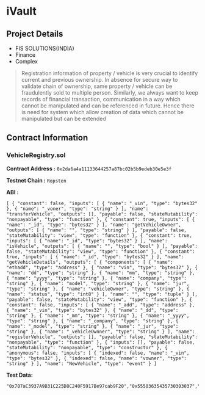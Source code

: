 
# iVault

## Project Details

 - FIS SOLUTIONS(INDIA)
 - Finance
 - Complex

> Registration information of property / vehicle is very crucial to
> identify current and previous ownership. In absence for secure way to
> validate chain of ownership, same property / vehicle can be
> fraudulently sold to multiple person. Similarly, we always want to
> keep records of financial transaction, communication in a way which
> cannot be manipulated and can be referenced in future. Hence there is
> need for system which allow creation of data which cannot be
> manipulated but can be extended

## Contract Information

### VehicleRegistry.sol
**Contract Address :** 
`0x2da6a4a11133644257a87bc02b5b9edeb30e5e3f`

**Testnet Chain :** 
`Ropsten`

**ABI :**

    [ { "constant": false, "inputs": [ { "name": "_vin", "type": "bytes32" }, { "name": "_voner", "type": "string" } ], "name": "transferVehicle", "outputs": [], "payable": false, "stateMutability": "nonpayable", "type": "function" }, { "constant": true, "inputs": [ { "name": "_id", "type": "bytes32" } ], "name": "getVehicleOwner", "outputs": [ { "name": "", "type": "string" } ], "payable": false, "stateMutability": "view", "type": "function" }, { "constant": true, "inputs": [ { "name": "_id", "type": "bytes32" } ], "name": "isVehicle", "outputs": [ { "name": "", "type": "bool" } ], "payable": false, "stateMutability": "view", "type": "function" }, { "constant": true, "inputs": [ { "name": "_id", "type": "bytes32" } ], "name": "getVehicleDetails", "outputs": [ { "components": [ { "name": "ethadd", "type": "address" }, { "name": "vin", "type": "bytes32" }, { "name": "dd", "type": "string" }, { "name": "mm", "type": "string" }, { "name": "yyyy", "type": "string" }, { "name": "company", "type": "string" }, { "name": "model", "type": "string" }, { "name": "jur", "type": "string" }, { "name": "vehicleOwner", "type": "string" }, { "name": "status", "type": "int8" } ], "name": "", "type": "tuple" } ], "payable": false, "stateMutability": "view", "type": "function" }, { "constant": false, "inputs": [ { "name": "_add", "type": "address" }, { "name": "_vin", "type": "bytes32" }, { "name": "_dd", "type": "string" }, { "name": "_mm", "type": "string" }, { "name": "_yyyy", "type": "string" }, { "name": "_company", "type": "string" }, { "name": "_model", "type": "string" }, { "name": "_jur", "type": "string" }, { "name": "_vehicleOwnner", "type": "string" } ], "name": "registerVehicle", "outputs": [], "payable": false, "stateMutability": "nonpayable", "type": "function" }, { "inputs": [], "payable": false, "stateMutability": "nonpayable", "type": "constructor" }, { "anonymous": false, "inputs": [ { "indexed": false, "name": "_vin", "type": "bytes32" }, { "indexed": false, "name": "vowner", "type": "string" } ], "name": "NewVehicle", "type": "event" } ]

**Test Data:**

    "0x707aC3937A9B31C225D8C240F5917Be97cab9F20","0x55503635435730303037","09","09","2009","Bugati","Chiron","DEL","RandomDude"
